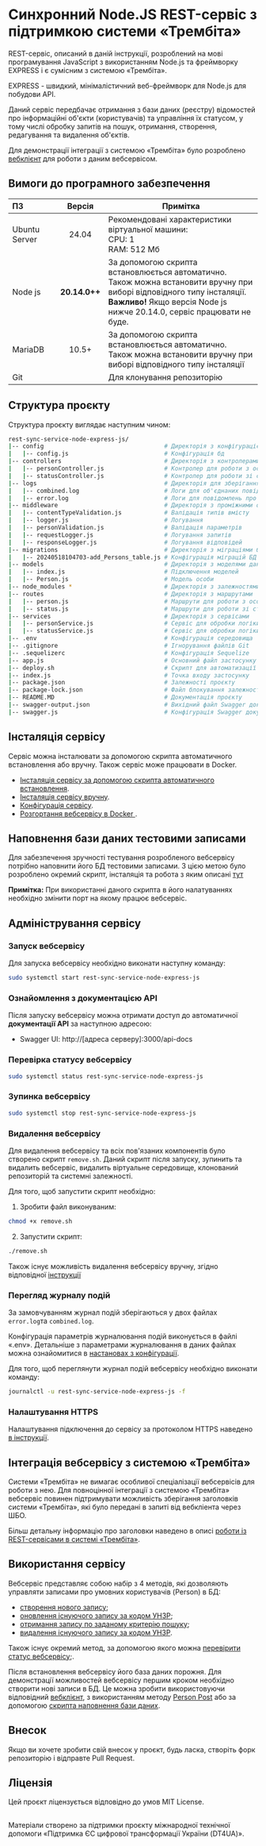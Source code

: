 # Синхронний Node.JS REST-сервіс з підтримкою системи «Трембіта»

REST-сервіс, описаний в даній інструкції, розроблений на мові програмування JavaScript з використанням Node.js та фреймворку EXPRESS і є сумісним з системою «Трембіта».

EXPRESS - швидкий, мінімалістичний веб-фреймворк для Node.js для побудови API.

Даний сервіс передбачає отримання з бази даних (реєстру) відомостей про інформаційні об'єкти (користувачів) та управління їх статусом, у тому числі обробку запитів на пошук, отримання, створення, редагування та видалення об'єктів.

Для демонстрації інтеграції з системою «Трембіта» було розроблено [вебклієнт](https://github.com/MadCat-88/Trembita_JS_R_SyncCli) для роботи з даним вебсервісом.

## Вимоги до програмного забезпечення

| ПЗ            |   Версія   | Примітка                                                                                                                                                                                               |
|:--------------|:----------:|--------------------------------------------------------------------------------------------------------------------------------------------------------------------------------------------------------|
| Ubuntu Server |   24.04    | Рекомендовані характеристики віртуальної машини:<br/> CPU: 1 <br/> RAM: 512 Мб                                                                                                                         |
| Node js         | **20.14.0++**  | За допомогою скрипта встановлюється автоматично.<br/> Також можна встановити вручну при виборі відповідного типу інсталяції.<br/>**Важливо!** Якщо версія Node js нижче 20.14.0, сервіс працювати не буде. |
| MariaDB       |  10.5+    | За допомогою скрипта встановлюється автоматично.<br/> Також можна встановити вручну при виборі відповідного типу інсталяції                                                                            |
| Git           |            | Для клонування репозиторію |

## Структура проєкту

Структура проєкту виглядає наступним чином:

```bash
rest-sync-service-node-express-js/
|-- config                                  # Директорія з конфігурацією застосунку
|   |-- config.js                           # Конфігурація бд
|-- controllers                             # Директорія з контролерами
|   |-- personController.js                 # Контролер для роботи з особами
|   |-- statusController.js                 # Контролер для роботи зі статусом
|-- logs                                    # Директорія для зберігання логів
|   |-- combined.log                        # Логи для об'єднаних повідомлень
|   |-- error.log                           # Логи для повідомлень про помилки
|-- middleware                              # Директорія з проміжними обробниками 
|   |-- contentTypeValidation.js            # Валідація типів вмісту
|   |-- logger.js                           # Логування
|   |-- personValidation.js                 # Валідація параметрів
|   |-- requestLogger.js                    # Логування запитів
|   |-- responseLogger.js                   # Логування відповідей
|-- migrations                              # Директорія з міграціями бази даних
|   |-- 20240518104703-add_Persons_table.js # Конфігурація міграцій БД для додавання таблиці осіб
|-- models                                  # Директорія з моделями даних
|   |-- index.js                            # Підключення моделей 
|   |-- Person.js                           # Модель особи
|-- node_modules *                          # Директорія з залежностями Node.js
|-- routes                                  # Директорія з маршрутами 
|   |-- person.js                           # Маршрути для роботи з особами
|   |-- status.js                           # Маршрути для роботи зі статусами
|-- services                                # Директорія з сервісами
|   |-- personService.js                    # Сервіс для обробки логіки роботи з особами
|   |-- statusService.js                    # Сервіс для обробки логіки роботи зі статусом
|-- .env                                    # Конфігурація середовища
|-- .gitignore                              # Ігнорування файлів Git
|-- .sequelizerc                            # Конфігурація Sequelize
|-- app.js                                  # Основний файл застосунку
|-- deploy.sh                               # Скрипт для автоматизації встановлення
|-- index.js                                # Точка входу застосунку
|-- package.json                            # Залежності проєкту
|-- package-lock.json                       # Файл блокування залежностей
|-- README.MD                               # Документація проєкту
|-- swagger-output.json                     # Вихідний файл Swagger документації
|-- swagger.js                              # Конфігурація Swagger документації
```

## Інсталяція сервісу

Сервіс можна інсталювати за допомогою скрипта автоматичного встановлення або вручну. Також сервіс може працювати в Docker.
- [Інсталяція сервісу за допомогою скрипта автоматичного встановлення](./docs/script_installation.md).
- [Інсталяція сервісу вручну](./docs/manual_installation.md).
- [Конфігурація сервісу](./docs/configuration.md).
- [Розгортання вебсервісу в Docker ](./docs/docker_installation.md).

## Наповнення бази даних тестовими записами

Для забезпечення зручності тестування розробленого вебсервісу потрібно наповнити його БД тестовими записами.
З цією метою було розроблено окремий скрипт, інсталяція та робота з яким описані [тут](https://github.com/MadCat-88/Trembita_PutFakeData_Rest)

**Примітка:** При використанні даного скрипта в його налатуваннях необхідно змінити порт на якому працює вебсервіс.

## Адміністрування сервісу

### Запуск вебсервісу

Для запуска вебсервісу необхідно виконати наступну команду:

```bash
sudo systemctl start rest-sync-service-node-express-js
```

### Ознайомлення з документацією АРІ

Після запуску вебсервісу можна отримати доступ до автоматичної **документації API** за наступною адресою:

- Swagger UI: http://[адреса серверу]:3000/api-docs

### Перевірка статусу вебсервісу

```bash
sudo systemctl status rest-sync-service-node-express-js
```

### Зупинка вебсервісу

```bash
sudo systemctl stop rest-sync-service-node-express-js
```

### Видалення вебсервісу

Для видалення вебсервісу та всіх пов'язаних компонентів було створено скрипт `remove.sh`.
Даний скрипт після запуску, зупинить та видалить вебсервіс, видалить віртуальне середовище, клонований репозиторій та системні залежності.

Для того, щоб запустити скрипт необхідно:

1. Зробити файл виконуваним:

```bash
chmod +x remove.sh
```

2. Запустити скрипт:

```bash
./remove.sh
```

Також існує можливість видалення вебсервісу вручну, згідно відповідної [інструкції](/docs/delete.md)

### Перегляд журналу подій

За замовчуванням журнал подій зберігаються у двох файлах `error.log`та `combined.log`. 

Конфігурація параметрів журналювання подій виконується в файлі «.env». Детальніше з параметрами журналювання в даних файлах можна ознайомитися в [настановах з конфігурації](/docs/configuration.md).

Для того, щоб переглянути журнал подій вебсервісу необхідно виконати команду:

```bash
journalctl -u rest-sync-service-node-express-js -f
```

### Налаштування HTTPS

Налаштування підключення до сервісу за протоколом HTTPS наведено [в інструкції](./docs/https_nginx_reverse_proxy.md).

## Інтеграція вебсервісу з системою «Трембіта»

Системи «Трембіта» не вимагає особливої спеціалізації вебсервісів для роботи з нею. Для повноцінної інтеграції з системою «Трембіта» вебсервіс повинен підтримувати можливість зберігання заголовків системи «Трембіта», які було передані в запиті від вебкліента через ШБО.

Більш детальну інформацію про заголовки наведено в описі [роботи із REST-сервісами в системі «Трембіта»](https://github.com/MadCat-88/Services-development-for-Trembita-system/blob/main/REST%20services%20development%20for%20Trembita%20system.md#%D0%B7%D0%B0%D0%B3%D0%BE%D0%BB%D0%BE%D0%B2%D0%BA%D0%B8-%D0%B7%D0%B0%D0%BF%D0%B8%D1%82%D1%96%D0%B2-%D0%B4%D0%BB%D1%8F-rest-%D1%81%D0%B5%D1%80%D0%B2%D1%96%D1%81%D1%96%D0%B2-%D0%BD%D0%B5%D0%BE%D0%B1%D1%85%D1%96%D0%B4%D0%BD%D1%96-%D0%B7%D0%B0%D0%B4%D0%BB%D1%8F-%D0%B7%D0%B0%D0%B1%D0%B5%D0%B7%D0%BF%D0%B5%D1%87%D0%B5%D0%BD%D0%BD%D1%8F-%D1%81%D1%83%D0%BC%D1%96%D1%81%D0%BD%D0%BE%D1%81%D1%82%D1%96-%D0%B7-%D1%81%D0%B8%D1%81%D1%82%D0%B5%D0%BC%D0%BE%D1%8E-%D1%82%D1%80%D0%B5%D0%BC%D0%B1%D1%96%D1%82%D0%B0).

## Використання сервісу

Вебсервіс представляє собою набір з 4 методів, які дозволяють управляти записами про умовних користувачів (Person) в БД:

- [створення нового запису](./docs/using.md#person-post);
- [оновлення існуючого запису за кодом УНЗР](./docs/using.md#person-update);
- [отримання запису по заданому критерію пошуку](./docs/using.md#person-get-by-parameter);
- [видалення існуючого запису за кодом УНЗР](././docs/using.md#person-delete).

Також існує окремий метод, за допомогою якого можна [перевірити статус вебсервісу](./docs/using.md#Check-Service-Status);.

Після встановлення вебсервісу його база даних порожня.
Для демонстрації можливостей вебсервісу першим кроком необхідно створити нові записи в БД. Це можна зробити використовуючи відповідний [вебклієнт](https://github.com/MadCat-88/Trembita_Py_R_SyncCli), з використанням методу [Person Post](./docs/using.md#person-post) або за допомогою [скрипта наповнення бази даних](./README.MD#наповнення-бази-даних-тестовими-записами).

## Внесок

Якщо ви хочете зробити свій внесок у проєкт, будь ласка, створіть форк репозиторію і відправте Pull Request.

## Ліцензія

Цей проєкт ліцензується відповідно до умов MIT License.

 ##
Матеріали створено за підтримки проєкту міжнародної технічної допомоги «Підтримка ЄС цифрової трансформації України (DT4UA)».
